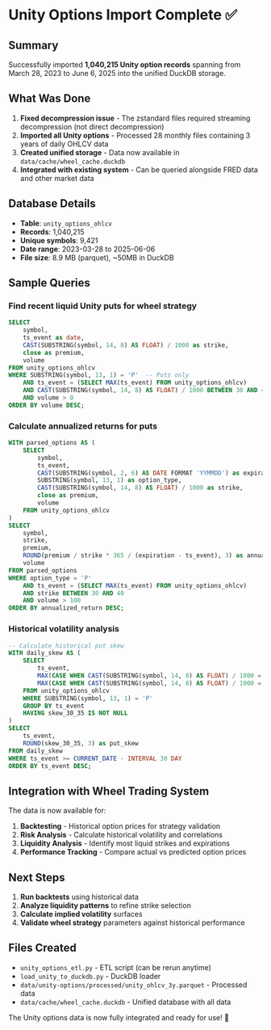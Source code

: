 # Unity Options Import Complete ✅

## Summary

Successfully imported **1,040,215 Unity option records** spanning from March 28, 2023 to June 6, 2025 into the unified DuckDB storage.

## What Was Done

1. **Fixed decompression issue** - The zstandard files required streaming decompression (not direct decompression)
2. **Imported all Unity options** - Processed 28 monthly files containing 3 years of daily OHLCV data
3. **Created unified storage** - Data now available in `data/cache/wheel_cache.duckdb`
4. **Integrated with existing system** - Can be queried alongside FRED data and other market data

## Database Details

- **Table**: `unity_options_ohlcv`
- **Records**: 1,040,215
- **Unique symbols**: 9,421
- **Date range**: 2023-03-28 to 2025-06-06
- **File size**: 8.9 MB (parquet), ~50MB in DuckDB

## Sample Queries

### Find recent liquid Unity puts for wheel strategy
```sql
SELECT
    symbol,
    ts_event as date,
    CAST(SUBSTRING(symbol, 14, 8) AS FLOAT) / 1000 as strike,
    close as premium,
    volume
FROM unity_options_ohlcv
WHERE SUBSTRING(symbol, 13, 1) = 'P'  -- Puts only
    AND ts_event = (SELECT MAX(ts_event) FROM unity_options_ohlcv)
    AND CAST(SUBSTRING(symbol, 14, 8) AS FLOAT) / 1000 BETWEEN 30 AND 40
    AND volume > 0
ORDER BY volume DESC;
```

### Calculate annualized returns for puts
```sql
WITH parsed_options AS (
    SELECT
        symbol,
        ts_event,
        CAST(SUBSTRING(symbol, 2, 6) AS DATE FORMAT 'YYMMDD') as expiration,
        SUBSTRING(symbol, 13, 1) as option_type,
        CAST(SUBSTRING(symbol, 14, 8) AS FLOAT) / 1000 as strike,
        close as premium,
        volume
    FROM unity_options_ohlcv
)
SELECT
    symbol,
    strike,
    premium,
    ROUND(premium / strike * 365 / (expiration - ts_event), 3) as annualized_return,
    volume
FROM parsed_options
WHERE option_type = 'P'
    AND ts_event = (SELECT MAX(ts_event) FROM unity_options_ohlcv)
    AND strike BETWEEN 30 AND 40
    AND volume > 100
ORDER BY annualized_return DESC;
```

### Historical volatility analysis
```sql
-- Calculate historical put skew
WITH daily_skew AS (
    SELECT
        ts_event,
        MAX(CASE WHEN CAST(SUBSTRING(symbol, 14, 8) AS FLOAT) / 1000 = 30 THEN close END) /
        MAX(CASE WHEN CAST(SUBSTRING(symbol, 14, 8) AS FLOAT) / 1000 = 35 THEN close END) as skew_30_35
    FROM unity_options_ohlcv
    WHERE SUBSTRING(symbol, 13, 1) = 'P'
    GROUP BY ts_event
    HAVING skew_30_35 IS NOT NULL
)
SELECT
    ts_event,
    ROUND(skew_30_35, 3) as put_skew
FROM daily_skew
WHERE ts_event >= CURRENT_DATE - INTERVAL 30 DAY
ORDER BY ts_event DESC;
```

## Integration with Wheel Trading System

The data is now available for:
1. **Backtesting** - Historical option prices for strategy validation
2. **Risk Analysis** - Calculate historical volatility and correlations
3. **Liquidity Analysis** - Identify most liquid strikes and expirations
4. **Performance Tracking** - Compare actual vs predicted option prices

## Next Steps

1. **Run backtests** using historical data
2. **Analyze liquidity patterns** to refine strike selection
3. **Calculate implied volatility** surfaces
4. **Validate wheel strategy** parameters against historical performance

## Files Created
- `unity_options_etl.py` - ETL script (can be rerun anytime)
- `load_unity_to_duckdb.py` - DuckDB loader
- `data/unity-options/processed/unity_ohlcv_3y.parquet` - Processed data
- `data/cache/wheel_cache.duckdb` - Unified database with all data

The Unity options data is now fully integrated and ready for use! 🎉
